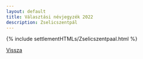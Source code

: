 ```yaml
---
layout: default
title: Választási névjegyzék 2022
description: Zselicszentpál
---
```


{% include settlementHTMLs/Zselicszentpaal.html %}

[Vissza](../)